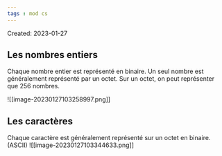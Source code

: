 ```yaml
---
tags : mod cs
---
```

Created: 2023-01-27

## Les nombres entiers

Chaque nombre entier est représenté en binaire. Un seul nombre est généralement représenté par un octet. Sur un octet, on peut représenter que 256 nombres.

![[image-20230127103258997.png]]

## Les caractères
Chaque caractère est généralement représenté sur un octet en binaire. (ASCII)
![[image-20230127103344633.png]]

